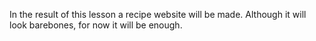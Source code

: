 In the result of this lesson a recipe website will be made.
Although it will look barebones, for now it will be enough.